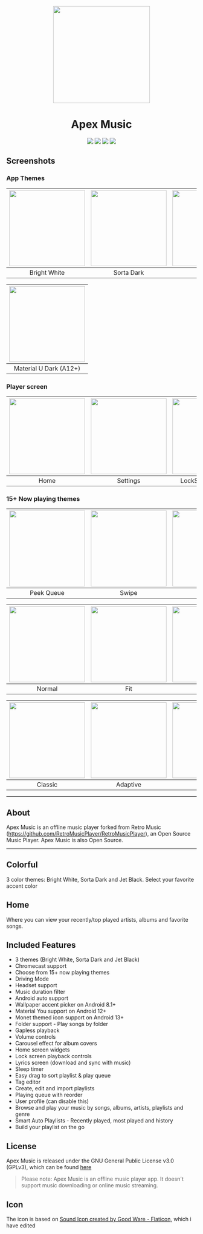 <p align="center">
    <img src="app\src\main\ic_launcher_foreground.png" height="256">
    <h1 align="center">Apex Music</h1>
  </a>
</p>
<p align="center">
  <a href="https://github.com/TheTerminatorOfProgramming/ApexMusic" style="text-decoration:none" area-label="Android">
    <img src="https://img.shields.io/badge/Platform-Android-green.svg">
  </a>
  <a href="https://github.com/TheTerminatorOfProgramming/ApexMusic" style="text-decoration:none" area-label="Min API: 26">
    <img src="https://img.shields.io/badge/minSdkVersion-26-green.svg">
  </a>
  <a href="https://play.google.com/store/apps/details?id=com.ttop.app.apex" style="text-decoration:none" area-label="Play Store">
    <img src="https://img.shields.io/badge/Download-Google_Play-green.svg">
  </a>
  <a href="https://github.com/TheTerminatorOfProgramming/ApexMusic/blob/master/LICENSE.md" style="text-decoration:none" area-label="License: GPL v3">
    <img src="https://img.shields.io/badge/License-GPL%20v3-blue.svg">
  </a
</p>

## Screenshots
      
### App Themes
| <img src="screenshots/Artwork/1.Main_White.jpg" width="200"/>	|<img src="screenshots/Artwork/2.Main_Dark.jpg" width="200"/>|   <img src="screenshots/Artwork/3.Main_Black.jpg" width="200"/>  	|    <img src="screenshots/Artwork/4.Main_Material_White.jpg" width="200"/> 	|
|:-----:	|:-----:	|:-----:	|:-----:	|
| Bright White 	| Sorta Dark 	| Jet Black 	| Material U White (A12+) 	|      
      
| <img src="screenshots/Artwork/5.Main_Material_Dark.jpg" width="200"/>	|
|:-----:	|
| Material U Dark (A12+) 	| 
      
### Player screen
| <img src="screenshots/Artwork/1.Main_White.jpg" width="200"/>	|<img src="screenshots/Artwork/6.Settings_White.jpg" width="200"/>|   <img src="screenshots/Artwork/24.LockScreen_White.jpg" width="200"/>  	|
|:-----:	|:-----:	|:-----:	|
| Home 	| Settings 	| LockScreen Controls 	|
      
### 15+ Now playing themes
| <img src="screenshots/peek_queue.jpg" width="200"/>	|<img src="screenshots/swipe.jpg" width="200"/>|   <img src="screenshots/material.jpg" width="200"/>  	|    <img src="screenshots/peek.jpg" width="200"/> 	|
|:-----:	|:-----:	|:-----:	|:-----:	|
| Peek Queue 	| Swipe 	| Material 	| Peek 	|      
      
| <img src="screenshots/normal.jpg" width="200"/>	|<img src="screenshots/fit.jpg" width="200"/>|   <img src="screenshots/flat.jpg" width="200"/>  	|    <img src="screenshots/color.jpg" width="200"/> 	|
|:-----:	|:-----:	|:-----:	|:-----:	|
| Normal 	| Fit 	| Flat 	| Color 	|

| <img src="screenshots/classic.jpg" width="200"/>	|<img src="screenshots/adaptive.jpg" width="200"/>|   <img src="screenshots/blur.jpg" width="200"/>  	|    <img src="screenshots/tiny.jpg" width="200"/> 	|
|:-----:	|:-----:	|:-----:	|:-----:	|
| Classic 	| Adaptive 	| Blur 	| Tiny 	|

___
## About
Apex Music is an offline music player forked from Retro Music (https://github.com/RetroMusicPlayer/RetroMusicPlayer), an Open Source Music Player. Apex Music is also Open Source.
___    
## Colorful
3 color themes: Bright White, Sorta Dark and Jet Black.
Select your favorite accent color

## Home
Where you can view your recently/top played artists, albums and
favorite songs.

## Included Features
-  3 themes (Bright White, Sorta Dark and Jet Black)
-  Chromecast support
-  Choose from 15+ now playing themes
-  Driving Mode
-  Headset support
-  Music duration filter
-  Android auto support
-  Wallpaper accent picker on Android 8.1+
-  Material You support on Android 12+
-  Monet themed icon support on Android 13+
-  Folder support - Play songs by folder
-  Gapless playback
-  Volume controls
-  Carousel effect for album covers
-  Home screen widgets
-  Lock screen playback controls
-  Lyrics screen (download and sync with music)
-  Sleep timer
-  Easy drag to sort playlist & play queue
-  Tag editor
-  Create, edit and import playlists
-  Playing queue with reorder
-  User profile (can disable this)
-  Browse and play your music by songs, albums, artists, playlists and
  genre
-  Smart Auto Playlists - Recently played, most played and history
-  Build your playlist on the go

## License

Apex Music is released under the GNU General Public License v3.0
(GPLv3), which can be found [here](LICENSE.md)


>Please note: Apex Music is an offline music player app. It
>doesn't support music downloading or online music streaming.

## Icon
      
The icon is based on <a href="https://www.flaticon.com/free-icon/sound_865548?term=music" title="sound icon">Sound Icon created by Good Ware - Flaticon</a>, which i have edited
